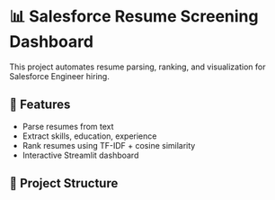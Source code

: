# 📊 Salesforce Resume Screening Dashboard

This project automates resume parsing, ranking, and visualization for Salesforce Engineer hiring.

## 🚀 Features
- Parse resumes from text
- Extract skills, education, experience
- Rank resumes using TF-IDF + cosine similarity
- Interactive Streamlit dashboard

## 📂 Project Structure
